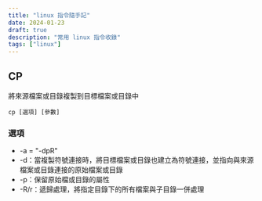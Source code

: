 ```yaml
---
title: "linux 指令隨手記"
date: 2024-01-23
draft: true
description: "常用 linux 指令收錄"
tags: ["linux"]
---
```

## CP
將來源檔案或目錄複製到目標檔案或目錄中

```shell
cp [選項] [參數]
```
### 選項
- -a = "-dpR"
- -d：當複製符號連接時，將目標檔案或目錄也建立為符號連接，並指向與來源檔案或目錄連接的原始檔案或目錄
- -p：保留原始檔或目錄的屬性
- -R/r：遞歸處理，將指定目錄下的所有檔案與子目錄一併處理

